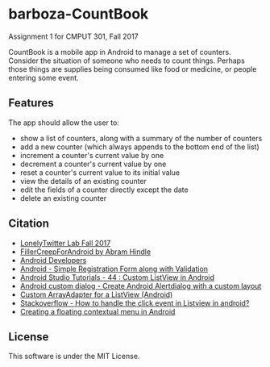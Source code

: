 # barboza-CountBook
Assignment 1 for CMPUT 301, Fall 2017

CountBook is a mobile app in Android to manage a set of counters. Consider the situation of someone who needs to count things. Perhaps those things are supplies being consumed like food or medicine, or people entering some event.

## Features
The app should allow the user to:

* show a list of counters, along with a summary of the number of counters
* add a new counter (which always appends to the bottom end of the list)
* increment a counter's current value by one
* decrement a counter's current value by one
* reset a counter's current value to its initial value
* view the details of an existing counter
* edit the fields of a counter directly except the date
* delete an existing counter

## Citation
* [LonelyTwitter Lab Fall 2017](https://github.com/ta301fall2017/lonelyTwitter)
* [FillerCreepForAndroid by Abram Hindle](https://github.com/abramhindle/FillerCreepForAndroid)
* [Android Developers](https://developer.android.com/index.html)
* [Android - Simple Registration Form along with Validation](https://www.youtube.com/watch?v=bQGCgBnJixM)
* [Android Studio Tutorials - 44 : Custom ListView in Android](https://www.youtube.com/watch?v=FKUlw7mFXRM)
* [Android custom dialog - Create Android Alertdialog with a custom layout](https://www.youtube.com/watch?v=plnLs6aST1M&t=758s)
* [Custom ArrayAdapter for a ListView (Android)](https://devtut.wordpress.com/2011/06/09/custom-arrayadapter-for-a-listview-android/)
* [Stackoverflow - How to handle the click event in Listview in android?](https://stackoverflow.com/questions/17851687/how-to-handle-the-click-event-in-listview-in-android)
* [Creating a floating contextual menu in Android](http://wptrafficanalyzer.in/blog/creating-a-floating-contextual-menu-in-android/)

## License
This software is under the MIT License.
